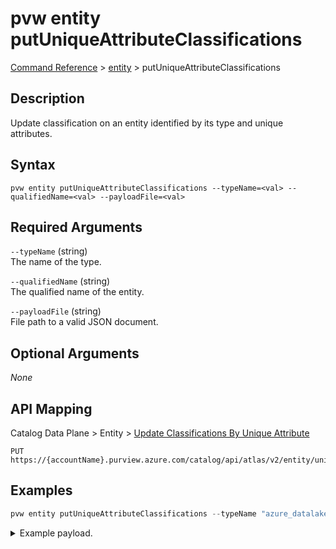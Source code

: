 # pvw entity putUniqueAttributeClassifications
[Command Reference](../../../README.md#command-reference) > [entity](./main.md) > putUniqueAttributeClassifications

## Description
Update classification on an entity identified by its type and unique attributes.

## Syntax
```
pvw entity putUniqueAttributeClassifications --typeName=<val> --qualifiedName=<val> --payloadFile=<val>
```

## Required Arguments
`--typeName` (string)  
The name of the type.

`--qualifiedName` (string)  
The qualified name of the entity.

`--payloadFile` (string)  
File path to a valid JSON document.

## Optional Arguments
*None*

## API Mapping
Catalog Data Plane > Entity > [Update Classifications By Unique Attribute](https://docs.microsoft.com/en-us/rest/api/purview/catalogdataplane/entity/update-classifications-by-unique-attribute)
```
PUT https://{accountName}.purview.azure.com/catalog/api/atlas/v2/entity/uniqueAttribute/type/{typeName}/classifications
```

## Examples
```powershell
pvw entity putUniqueAttributeClassifications --typeName "azure_datalake_gen2_filesystem" --qualifiedName "https://esg26fa7f24adls.dfs.core.windows.net/02-silver" --payloadFile "/path/to/file.json"
```
<details><summary>Example payload.</summary>
<p>

```json
[
    {
        "typeName": "MICROSOFT.FINANCIAL.CREDIT_CARD_NUMBER",
        "attributes": {
            "confidence": 7
        }
    }
]
```
</p>
</details>
